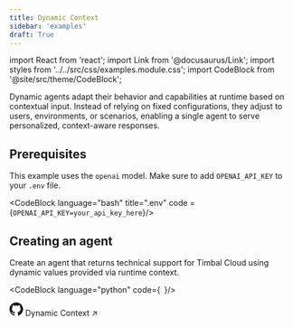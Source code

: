 ```yaml
---
title: Dynamic Context
sidebar: 'examples'
draft: True
---
```


import React from 'react';
import Link from '@docusaurus/Link';
import styles from '../../src/css/examples.module.css';
import CodeBlock from '@site/src/theme/CodeBlock';

Dynamic agents adapt their behavior and capabilities at runtime based on contextual input. Instead of relying on fixed configurations, they adjust to users, environments, or scenarios, enabling a single agent to serve personalized, context-aware responses.

## Prerequisites

This example uses the `openai` model. Make sure to add `OPENAI_API_KEY` to your `.env` file.

<CodeBlock language="bash" title=".env" code ={`OPENAI_API_KEY=your_api_key_here`}/>

## Creating an agent

Create an agent that returns technical support for Timbal Cloud using dynamic values provided via runtime context.

<CodeBlock language="python" code={`
`}/>


<div>
  <Link className={styles.card} href="https://github.com/your-repo/design-tools" target="_blank" style={{display: 'flex', flexDirection: 'row', alignItems: 'center', gap: '1.2rem', flexWrap: 'nowrap'}}>
    <span className={styles.icon}><svg width="24" height="24" viewBox="0 0 24 24" fill="currentColor"><path d="M12 0c-6.626 0-12 5.373-12 12 0 5.302 3.438 9.8 8.207 11.387.599.111.793-.261.793-.577v-2.234c-3.338.726-4.033-1.416-4.033-1.416-.546-1.387-1.333-1.756-1.333-1.756-1.089-.745.083-.729.083-.729 1.205.084 1.839 1.237 1.839 1.237 1.07 1.834 2.807 1.304 3.492.997.107-.775.418-1.305.762-1.604-2.665-.305-5.467-1.334-5.467-5.931 0-1.311.469-2.381 1.236-3.221-.124-.303-.535-1.524.117-3.176 0 0 1.008-.322 3.301 1.23.957-.266 1.983-.399 3.003-.404 1.02.005 2.047.138 3.006.404 2.291-1.552 3.297-1.23 3.297-1.23.653 1.653.242 2.874.118 3.176.77.84 1.235 1.911 1.235 3.221 0 4.609-2.807 5.624-5.479 5.921.43.372.823 1.102.823 2.222v3.293c0 .319.192.694.801.576 4.765-1.589 8.199-6.086 8.199-11.386 0-6.627-5.373-12-12-12z"/></svg></span>
    <span style={{flexShrink: 0}}>Dynamic Context</span>
    <span style={{flexShrink: 0, marginLeft: 'auto', fontSize: '1.5rem'}}>↗</span>
  </Link>
</div> 